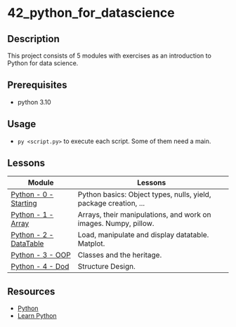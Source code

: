 # 42_python_for_datascience

## Description
This project consists of 5 modules with exercises as an introduction to Python for data science.

## Prerequisites
- python 3.10

## Usage
- `py <script.py>` to execute each script. Some of them need a main.

## Lessons
| Module   | Lessons |
| ------------ | ------------ |
| [Python - 0 - Starting](0_Starting) | Python basics: Object types, nulls, yield, package creation, ... |
| [Python - 1 - Array](1_Array) | Arrays, their manipulations, and work on images. Numpy, pillow. |
| [Python - 2 - DataTable](2_DataTable) | Load, manipulate and display datatable. Matplot. |
| [Python - 3 - OOP](3_OPP) | Classes and the heritage. |
| [Python - 4 - Dod](4_Dod) | Structure Design. |

## Resources
- [Python](https://www.python.org/)
- [Learn Python](https://www.learnpython.org/es/)
